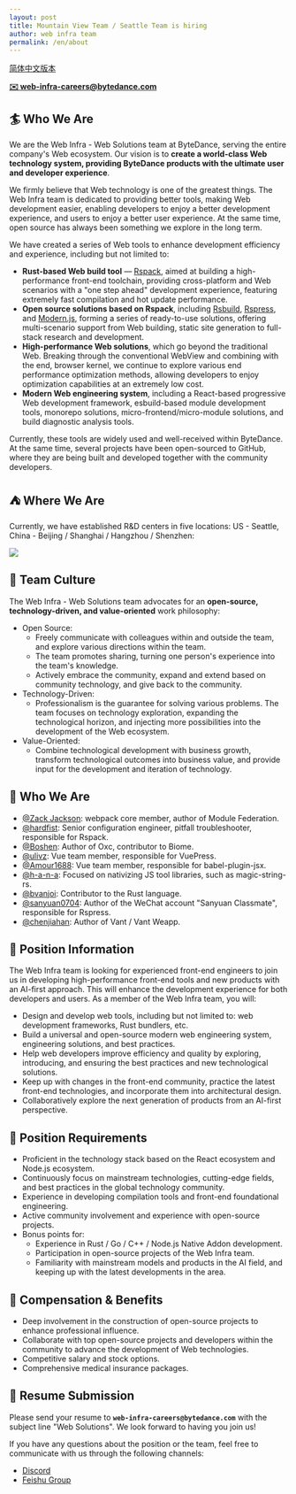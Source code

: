 ```yaml
---
layout: post
title: Mountain View Team / Seattle Team is hiring
author: web infra team
permalink: /en/about
---
```


[简体中文版本](/about)

**[✉️ web-infra-careers@bytedance.com](mailto:web-infra-careers@bytedance.com)**

## 🏄 Who We Are

We are the Web Infra - Web Solutions team at ByteDance, serving the entire company's Web ecosystem. Our vision is to **create a world-class Web technology system, providing ByteDance products with the ultimate user and developer experience**.

We firmly believe that Web technology is one of the greatest things. The Web Infra team is dedicated to providing better tools, making Web development easier, enabling developers to enjoy a better development experience, and users to enjoy a better user experience. At the same time, open source has always been something we explore in the long term.

We have created a series of Web tools to enhance development efficiency and experience, including but not limited to:

- **Rust-based Web build tool** — [Rspack](https://github.com/web-infra-dev/rspack), aimed at building a high-performance front-end toolchain, providing cross-platform and Web scenarios with a "one step ahead" development experience, featuring extremely fast compilation and hot update performance.
- **Open source solutions based on Rspack**, including [Rsbuild](https://github.com/web-infra-dev/rsbuild), [Rspress](https://github.com/web-infra-dev/rspress), and [Modern.js](https://github.com/web-infra-dev/modern.js), forming a series of ready-to-use solutions, offering multi-scenario support from Web building, static site generation to full-stack research and development.
- **High-performance Web solutions**, which go beyond the traditional Web. Breaking through the conventional WebView and combining with the end, browser kernel, we continue to explore various end performance optimization methods, allowing developers to enjoy optimization capabilities at an extremely low cost.
- **Modern Web engineering system**, including a React-based progressive Web development framework, esbuild-based module development tools, monorepo solutions, micro-frontend/micro-module solutions, and build diagnostic analysis tools.

Currently, these tools are widely used and well-received within ByteDance. At the same time, several projects have been open-sourced to GitHub, where they are being built and developed together with the community developers.

## ⛺️ Where We Are

Currently, we have established R&D centers in five locations: US - Seattle, China - Beijing / Shanghai / Hangzhou / Shenzhen:

![](https://lf3-static.bytednsdoc.com/obj/eden-cn/rjhwzy/ljhwZthlaukjlkulzlp/jd-location-1280X1280-1117.PNG)

## 🌟 Team Culture

The Web Infra - Web Solutions team advocates for an **open-source, technology-driven, and value-oriented** work philosophy:

- Open Source:
  - Freely communicate with colleagues within and outside the team, and explore various directions within the team.
  - The team promotes sharing, turning one person's experience into the team's knowledge.
  - Actively embrace the community, expand and extend based on community technology, and give back to the community.
- Technology-Driven:
  - Professionalism is the guarantee for solving various problems. The team focuses on technology exploration, expanding the technological horizon, and injecting more possibilities into the development of the Web ecosystem.
- Value-Oriented:
  - Combine technological development with business growth, transform technological outcomes into business value, and provide input for the development and iteration of technology.

## 🙋 Who We Are

- [@Zack Jackson](https://github.com/ScriptedAlchemy): webpack core member, author of Module Federation.
- [@hardfist](https://github.com/hardfist): Senior configuration engineer, pitfall troubleshooter, responsible for Rspack.
- [@Boshen](https://github.com/boshen): Author of Oxc, contributor to Biome.
- [@ulivz](https://github.com/ulivz): Vue team member, responsible for VuePress.
- [@Amour1688](https://github.com/Amour1688): Vue team member, responsible for babel-plugin-jsx.
- [@h-a-n-a](https://github.com/h-a-n-a): Focused on nativizing JS tool libraries, such as magic-string-rs.
- [@bvanjoi](https://github.com/bvanjoi): Contributor to the Rust language.
- [@sanyuan0704](https://github.com/sanyuan0704): Author of the WeChat account "Sanyuan Classmate", responsible for Rspress.
- [@chenjiahan](https://github.com/chenjiahan): Author of Vant / Vant Weapp.

## 🍭 Position Information

The Web Infra team is looking for experienced front-end engineers to join us in developing high-performance front-end tools and new products with an AI-first approach. This will enhance the development experience for both developers and users. As a member of the Web Infra team, you will:

- Design and develop web tools, including but not limited to: web development frameworks, Rust bundlers, etc.
- Build a universal and open-source modern web engineering system, engineering solutions, and best practices.
- Help web developers improve efficiency and quality by exploring, introducing, and ensuring the best practices and new technological solutions.
- Keep up with changes in the front-end community, practice the latest front-end technologies, and incorporate them into architectural design.
- Collaboratively explore the next generation of products from an AI-first perspective.

## 📌 Position Requirements

- Proficient in the technology stack based on the React ecosystem and Node.js ecosystem.
- Continuously focus on mainstream technologies, cutting-edge fields, and best practices in the global technology community.
- Experience in developing compilation tools and front-end foundational engineering.
- Active community involvement and experience with open-source projects.
- Bonus points for:
  - Experience in Rust / Go / C++ / Node.js Native Addon development.
  - Participation in open-source projects of the Web Infra team.
  - Familiarity with mainstream models and products in the AI field, and keeping up with the latest developments in the area.

## 🌈 Compensation & Benefits

- Deep involvement in the construction of open-source projects to enhance professional influence.
- Collaborate with top open-source projects and developers within the community to advance the development of Web technologies.
- Competitive salary and stock options.
- Comprehensive medical insurance packages.

## 📩 Resume Submission

Please send your resume to **`web-infra-careers@bytedance.com`** with the subject line "Web Solutions". We look forward to having you join us!

If you have any questions about the position or the team, feel free to communicate with us through the following channels:

- [Discord](https://discord.gg/VjNu24wzvs)
- [Feishu Group](https://applink.feishu.cn/client/chat/chatter/add_by_link?link_token=131he762-7608-4553-825d-02a0be3ffe75)
